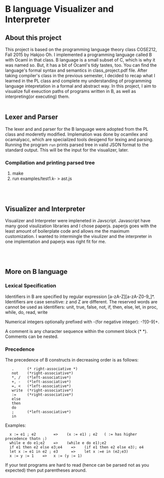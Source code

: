 # B language Visualizer and Interpreter

About this project
-------------------
This project is based on the programming language theory class COSE212, Fall 2015 by Hakjoo Oh. I implemented a programming language called B with Ocaml in that class. B language is a small subset of C, which is why it was named so. But, it has a bit of Ocaml's tidy tastes, too. You can find the language's formal syntax and semantics in class_project.pdf file.
After taking compiler's class in the previous semester, I decided to recap what I learned in the PL class and complete my understanding of programming language intepretation in a formal and abstract way. In this project, I aim to visualize full exeuction paths of programs written in B, as well as interpreting(or executing) them.
<br/>
<br/>

Lexer and Parser
-----------------
The lexer and and parser for the B language were adopted from the PL class and moderetly modified. Implemation was done by ocamllex and ocamalyacc, which are speciailzed tools desigend for lexing and parsing. Running the program `run` prints parsed tree in valid JSON format to the standard output. This will be the input for the visualizer, later.

### Compilation and printing parsed tree
1. make
2. run examples/test1.k- > ast.js
<br/>
<br/>

Visualizer and Interpreter
------------
Visualizer and Interpreter were impleneted in Javscript. Javascript have many good visulization libraries and I chose paperjs. paperjs goes with the least amount of boilerplate code and allows me the maximum customization. I wanted to intermingle the visulizer and the interpreter in one implemtation and paperjs was right fit for me.

<br/>
<br/>


More on B language
------------------

### Lexical Specification
Identifiers in B are specified by regular expression [a-zA-Z][a-zA-Z0-9_]*.
Identifiers are case sensitive: z and Z are different.
The reserved words are cannot be used as identifiers: unit, true, false, 
  not, if, then, else, let, in proc, while, do, read, write

Numerical integers optionally prefixed with -(for negative integer): -?[0-9]+.

A comment is any character sequence within the comment block (* *). 
Comments can be nested.

### Precedence
The precedence of B constructs in decreasing order is as follows:

```
   .      (* right-associative *)
   not    (*right-associative*)
   *, /   (*left-associative*)  
   +, -   (*left-associative*) 
   =, <   (*left-associative*)
   write  (*right-associative*)
   :=     (*right-associative*)
   else   
   then
   do
   ;      (*left-associative*)
   in     
```

Examples:
```
  x := e1 ; e2        =>    (x := e1) ; e2   ( := has higher precedence thatn ;)
  while e do e1;e2    =>    (while e do e1);e2 
  if e1 then e2 else e3;e4    =>    (if e1 then e2 else e3); e4
  let x := e1 in e2 ; e3      =>    let x :=e in (e2;e3) 
  x := y := 1    =>   x := (y := 1) 
```
If your test programs are hard to read (hence can be parsed not as you expected) then 
put parentheses around.

